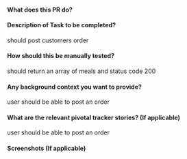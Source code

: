  #### What does this PR do?


#### Description of Task to be completed?
should post customers order
#### How should this be manually tested?

should return an array of meals and status code 200
#### Any background context you want to provide?
user should be able to post an order

#### What are the relevant pivotal tracker stories? (If applicable)
user should be able to post an order


#### Screenshots (If applicable)